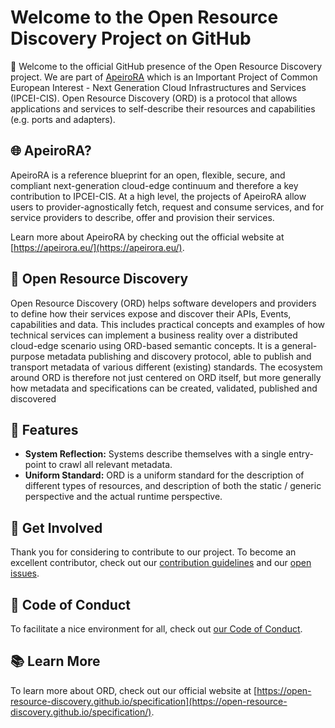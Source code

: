 # Welcome to the Open Resource Discovery Project on GitHub

:wave: Welcome to the official GitHub presence of the Open Resource Discovery project. We are part of [ApeiroRA](https://apeirora.eu/content/projects/) which is an Important Project of Common European Interest - Next Generation Cloud Infrastructures and Services (IPCEI-CIS). Open Resource Discovery (ORD) is a protocol that allows applications and services to self-describe their resources and capabilities (e.g. ports and adapters).

## :globe_with_meridians: ApeiroRA?

ApeiroRA is a reference blueprint for an open, flexible, secure, and compliant next-generation cloud-edge continuum and therefore a key contribution to IPCEI-CIS. At a high level, the projects of ApeiroRA allow users to provider-agnostically fetch, request and consume services, and for service providers to describe, offer and provision their services.

Learn more about ApeiroRA by checking out the official website at [https://apeirora.eu/](https://apeirora.eu/).

## :handshake: Open Resource Discovery

Open Resource Discovery (ORD) helps software developers and providers to define how their services expose and discover their APIs, Events, capabilities and data. 
This includes practical concepts and examples of how technical services can implement a business reality over a distributed cloud-edge scenario using ORD-based semantic concepts.
It is a general-purpose metadata publishing and discovery protocol, able to publish and transport metadata of various different (existing) standards.
The ecosystem around ORD is therefore not just centered on ORD itself, but more generally how metadata and specifications can be created, validated, published and discovered

## :bear: Features

- **System Reflection:** Systems describe themselves with a single entry-point to crawl all relevant metadata. 
- **Uniform Standard:** ORD is a uniform standard for the description of different types of resources, and description of both the static / generic perspective and the actual runtime perspective.

## :busts_in_silhouette: Get Involved

Thank you for considering to contribute to our project.
To become an excellent contributor, check out our [contribution guidelines](https://github.com/open-resource-discovery/.github/blob/main/CONTRIBUTING.md) and our [open issues](https://github.com/issues?q=is%3Aopen+is%3Aissue+org%3Aopen-resource-discovery+archived%3Afalse+).

## :blue_heart: Code of Conduct

To facilitate a nice environment for all, check out [our Code of Conduct](https://github.com/open-resource-discovery/.github/blob/main/CODE_OF_CONDUCT.md).

## :books: Learn More

To learn more about ORD, check out our official website at [https://open-resource-discovery.github.io/specification](https://open-resource-discovery.github.io/specification/).
